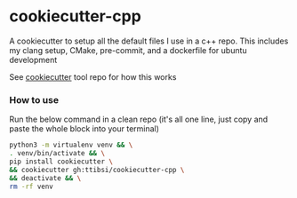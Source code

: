 # cookiecutter-cpp

A cookiecutter to setup all the default files I use in a c++ repo. This
includes my clang setup, CMake, pre-commit, and a dockerfile for ubuntu
development

See [cookiecutter](https://github.com/cookiecutter/cookiecutter) tool repo for
how this works

### How to use
Run the below command in a clean repo (it's all one line, just copy and paste
the whole block into your terminal)

```bash
python3 -m virtualenv venv && \
. venv/bin/activate && \
pip install cookiecutter \
&& cookiecutter gh:ttibsi/cookiecutter-cpp \
&& deactivate && \
rm -rf venv
```
